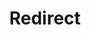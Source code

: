 ﻿---
layout: src/layouts/Redirect.astro
title: Redirect
redirect: https://octopus.com/docs/octopus-rest-api/cli/octopus-account-ssh-create
pubDate:  2023-01-01
navSearch: false
navSitemap: false
navMenu: false
---
